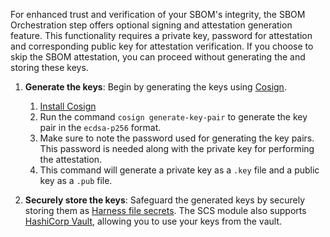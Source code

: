 For enhanced trust and verification of your SBOM's integrity, the SBOM Orchestration step offers optional signing and attestation generation feature. This functionality requires a private key, password for attestation and corresponding public key for attestation verification. If you choose to skip the SBOM attestation, you can proceed without generating the and storing these keys.

1. **Generate the keys**: Begin by generating the keys using [Cosign](https://docs.sigstore.dev/signing/quickstart).  
    1. [Install Cosign](https://docs.sigstore.dev/system_config/installation/)
    2. Run the command `cosign generate-key-pair` to generate the key pair in the `ecdsa-p256` format.
    3. Make sure to note the password used for generating the key pairs. This password is needed along with the private key for performing the attestation.
    4. This command will generate a private key as a `.key` file and a public key as a `.pub` file.

2. **Securely store the keys**: Safeguard the generated keys by securely storing them as [Harness file secrets](https://developer.harness.io/docs/platform/secrets/add-file-secrets/). The SCS module also supports [HashiCorp Vault](/docs/platform/secrets/secrets-management/add-hashicorp-vault/), allowing you to use your keys from the vault.